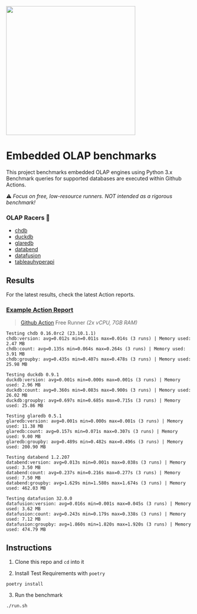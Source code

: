 <img src="https://github.com/lmangani/embedded-olap-benchmarks/assets/1423657/ba8f08fe-49db-4f77-a2b5-71181e87233e" width=350 />

# Embedded OLAP benchmarks

This project benchmarks embedded OLAP engines using Python 3.x <br>
Benchmark queries for supported databases are executed within Github Actions. <br>

:warning: _Focus on free, low-resource runners. NOT intended as a rigorous benchmark!_

### OLAP Racers 🏁

- [chdb](https://doc.chdb.io)
- [duckdb](https://duckdb.org)
- [glaredb](https://glaredb.com)
- [databend](https://databend.com)
- [datafusion](https://arrow.apache.org/datafusion-python/)
- [tableauhyperapi](https://tableau.github.io/hyper-db/)


## Results

For the latest results, check the latest Action reports.

### [Example Action Report](https://github.com/lmangani/embedded-olap-benchmarks/actions/workflows/benchmarks.yml)

> [Github Action](https://github.com/lmangani/embedded-olap-benchmarks/actions/workflows/benchmarks.yml) Free Runner _(2x vCPU, 7GB RAM)_

<!-- START-RESULTS -->
```
Testing chdb 0.16.0rc2 (23.10.1.1)
chdb:version: avg=0.012s min=0.011s max=0.014s (3 runs) | Memory used: 2.47 MB
chdb:count: avg=0.135s min=0.064s max=0.264s (3 runs) | Memory used: 3.91 MB
chdb:groupby: avg=0.435s min=0.407s max=0.478s (3 runs) | Memory used: 25.98 MB

Testing duckdb 0.9.1
duckdb:version: avg=0.001s min=0.000s max=0.001s (3 runs) | Memory used: 2.96 MB
duckdb:count: avg=0.360s min=0.083s max=0.900s (3 runs) | Memory used: 26.02 MB
duckdb:groupby: avg=0.697s min=0.685s max=0.715s (3 runs) | Memory used: 25.86 MB

Testing glaredb 0.5.1
glaredb:version: avg=0.001s min=0.000s max=0.001s (3 runs) | Memory used: 11.38 MB
glaredb:count: avg=0.157s min=0.071s max=0.307s (3 runs) | Memory used: 9.00 MB
glaredb:groupby: avg=0.489s min=0.482s max=0.496s (3 runs) | Memory used: 200.90 MB

Testing databend 1.2.207
databend:version: avg=0.013s min=0.001s max=0.038s (3 runs) | Memory used: 3.50 MB
databend:count: avg=0.237s min=0.216s max=0.277s (3 runs) | Memory used: 7.50 MB
databend:groupby: avg=1.629s min=1.580s max=1.674s (3 runs) | Memory used: 462.03 MB

Testing datafusion 32.0.0
datafusion:version: avg=0.016s min=0.001s max=0.045s (3 runs) | Memory used: 3.62 MB
datafusion:count: avg=0.243s min=0.179s max=0.338s (3 runs) | Memory used: 7.12 MB
datafusion:groupby: avg=1.860s min=1.820s max=1.920s (3 runs) | Memory used: 474.79 MB
```
<!-- END-RESULTS -->


## Instructions

1. Clone this repo and `cd` into it

2. Install Test Requirements with `poetry`
```shell
poetry install
```

3. Run the benchmark
```shell
./run.sh
```
